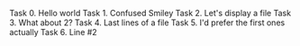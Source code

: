 Task 0. Hello world
Task 1. Confused Smiley
Task 2. Let's display a file
Task 3. What about 2?
Task 4. Last lines of a file
Task 5. I'd prefer the first ones actually
Task 6. Line #2
